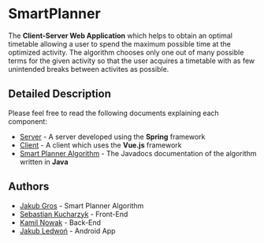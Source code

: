# SmartPlanner

The **Client-Server Web Application** which helps to obtain an optimal timetable allowing a user to spend the maximum possible time at the optimized activity. The algorithm chooses only one out of many possible terms for the given activity so that the user acquires a timetable with as few unintended breaks between activites as possible.

## Detailed Description

Please feel free to read the following documents explaining each component:

* [Server](WebServer/README.md) - A server developed using the **Spring** framework
* [Client](WebClient/README.md) - A client which uses the **Vue.js** framework
* [Smart Planner Algorithm](Back-end/Backend%20documentation.pdf) - The Javadocs documentation of the algorithm written in **Java**

## Authors 

* [Jakub Gros](https://github.com/jakubgros) - Smart Planner Algorithm
* [Sebastian Kucharzyk](https://github.com/kucharzyk-sebastian) - Front-End
* [Kamil Nowak](https://github.com/nowakkamil) - Back-End
* [Jakub Ledwoń](https://github.com/Leedwon) - Android App
